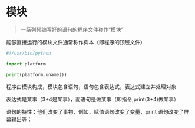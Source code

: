 # 模块

> 一系列预编写好的语句的程序文件称作“模块”

能够直接运行的模块文件通常称作脚本（即程序的顶层文件）

``` file.py
#!/usr/bin/python

import platform

print(platform.uname())

```

程序由模块构成，模块包含语句，语句包含表达式，表达式建立并处理对象

表达式是某事（3+4是某事），而语句是做某事（即指令,print(3+4)做某事）

语句的特性：他们改变了事物，例如，赋值语句改变了变量，print 语句改变了屏幕输出等；

